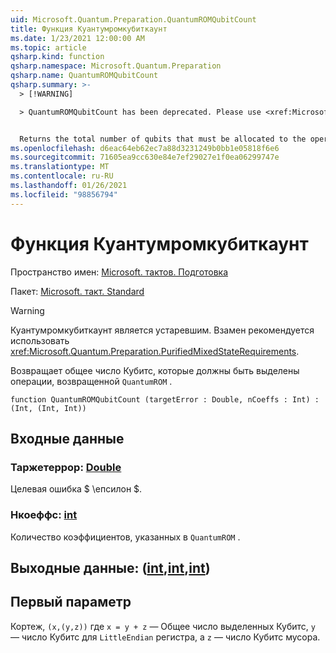 ```yaml
---
uid: Microsoft.Quantum.Preparation.QuantumROMQubitCount
title: Функция Куантумромкубиткаунт
ms.date: 1/23/2021 12:00:00 AM
ms.topic: article
qsharp.kind: function
qsharp.namespace: Microsoft.Quantum.Preparation
qsharp.name: QuantumROMQubitCount
qsharp.summary: >-
  > [!WARNING]

  > QuantumROMQubitCount has been deprecated. Please use <xref:Microsoft.Quantum.Preparation.PurifiedMixedStateRequirements> instead.


  Returns the total number of qubits that must be allocated to the operation returned by `QuantumROM`.
ms.openlocfilehash: d6eac64eb62ec7a88d3231249b0bb1e05818f6e6
ms.sourcegitcommit: 71605ea9cc630e84e7ef29027e1f0ea06299747e
ms.translationtype: MT
ms.contentlocale: ru-RU
ms.lasthandoff: 01/26/2021
ms.locfileid: "98856794"
---
```

# <a name="quantumromqubitcount-function"></a>Функция Куантумромкубиткаунт

Пространство имен: [Microsoft. тактов. Подготовка](xref:Microsoft.Quantum.Preparation)

Пакет: [Microsoft. такт. Standard](https://nuget.org/packages/Microsoft.Quantum.Standard)


> [!WARNING]
> Куантумромкубиткаунт является устаревшим. Взамен рекомендуется использовать <xref:Microsoft.Quantum.Preparation.PurifiedMixedStateRequirements>.

Возвращает общее число Кубитс, которые должны быть выделены операции, возвращенной `QuantumROM` .

```qsharp
function QuantumROMQubitCount (targetError : Double, nCoeffs : Int) : (Int, (Int, Int))
```


## <a name="input"></a>Входные данные

### <a name="targeterror--double"></a>Таржетеррор: [Double](xref:microsoft.quantum.lang-ref.double)

Целевая ошибка $ \епсилон $.


### <a name="ncoeffs--int"></a>Нкоеффс: [int](xref:microsoft.quantum.lang-ref.int)

Количество коэффициентов, указанных в `QuantumROM` .



## <a name="output--intintint"></a>Выходные данные: ([int](xref:microsoft.quantum.lang-ref.int),[int](xref:microsoft.quantum.lang-ref.int),[int](xref:microsoft.quantum.lang-ref.int))

## <a name="first-parameter"></a>Первый параметр

Кортеж, `(x,(y,z))` где `x = y + z` — Общее число выделенных Кубитс, `y` — число Кубитс для `LittleEndian` регистра, а `z` — число Кубитс мусора.